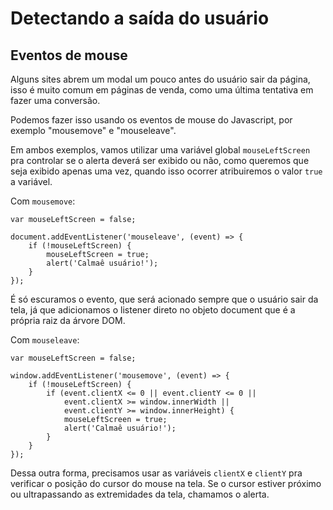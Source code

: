 # Detectando a saída do usuário
## Eventos de mouse

Alguns sites abrem um modal um pouco antes do usuário sair da página, isso é muito comum em páginas de venda, como uma última tentativa em fazer uma conversão.

Podemos fazer isso usando os eventos de mouse do Javascript, por exemplo "mousemove" e "mouseleave".

Em ambos exemplos, vamos utilizar uma variável global `mouseLeftScreen` pra controlar se o alerta deverá ser exibido ou não, como queremos que seja exibido apenas uma vez, quando isso ocorrer atribuiremos o valor `true` a variável.

Com `mousemove`:

    var mouseLeftScreen = false;

    document.addEventListener('mouseleave', (event) => {
        if (!mouseLeftScreen) {
            mouseLeftScreen = true;
            alert('Calmaê usuário!');
        }
    });

É só escuramos o evento, que será acionado sempre que o usuário sair da tela, já que adicionamos o listener direto no objeto document que é a própria raiz da árvore DOM.

Com `mouseleave`:

    var mouseLeftScreen = false;
    
    window.addEventListener('mousemove', (event) => {
        if (!mouseLeftScreen) {
            if (event.clientX <= 0 || event.clientY <= 0 ||
                event.clientX >= window.innerWidth ||
                event.clientY >= window.innerHeight) {
                mouseLeftScreen = true;
                alert('Calmaê usuário!');
            }
        }
    }); 

Dessa outra forma, precisamos usar as variáveis `clientX` e `clientY` pra verificar o posição do cursor do mouse na tela. Se o cursor estiver próximo ou ultrapassando as extremidades da tela, chamamos o alerta.
